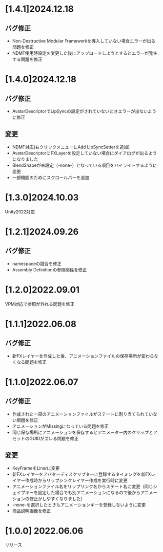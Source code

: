 # [1.4.1]2024.12.18
## バグ修正
* Non-Destructive Modular Frameworkを導入していない場合エラーが出る問題を修正
* NDMF使用時設定を変更した後にアップロードしようとするとエラーが発生する問題を修正

# [1.4.0]2024.12.18
## バグ修正
* AvatarDescriptorでLipSyncの設定がされていないときエラーが出ないように修正
## 変更
* NDMF対応(右クリックメニューにAdd LipSyncSetterを追加)
* AvatarDescriptorにFXLayerを設定していない場合にダイアログが出るようになりました
* BlendShapeが未設定（-none-）となっている項目をハイライトするように変更
* 一部機能のためにスクロールバーを追加

# [1.3.0]2024.10.03
Unity2022対応

# [1.2.1]2024.09.26
## バグ修正
* namespaceの競合を修正
* Assembly Definitionの参照関係を修正

# [1.2.0]2022.09.01
VPM対応で参照が外れる問題を修正

# [1.1.1]2022.06.08
## バグ修正
* 新FXレイヤーを作成した後、アニメーションファイルの保存場所が変わらなくなる問題を修正

# [1.1.0]2022.06.07
## バグ修正
* 作成された一部のアニメーションファイルがステートに割り当てられていない問題を修正
* アニメーションがMissingになっている問題を修正
* 同じ保存場所にアニメーションを保存するとアニメーター内のクリップとアセットのGUIDがズレる問題を修正
## 変更
* KeyFrameをLinerに変更
* 新FXレイヤーをアバターディスクリプターに登録するタイミングを新FXレイヤー作成時からリップシンクレイヤー作成を実行時に変更
* アニメーションファイル名をリップリンク名からステート名に変更（同じシェイプキーを設定した場合でも別アニメーションになるので後からアニメーションの修正がしやすくなりました）
* -none-を選択したときもアニメーションキーを登録しないように変更
* 商品説明画像を修正

# [1.0.0] 2022.06.06
リリース
